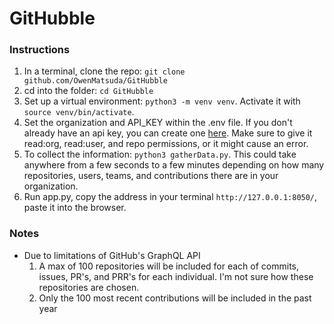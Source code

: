 # GitHubble

### Instructions

1. In a terminal, clone the repo: `git clone github.com/OwenMatsuda/GitHubble`
2. cd into the folder: `cd GitHubble`
3. Set up a virtual environment: `python3 -m venv venv`. Activate it with `source venv/bin/activate`.
4. Set the organization and API_KEY within the .env file. If you don't already have an api key, you can create one [here](https://github.com/settings/tokens). Make sure to give it read:org, read:user, and repo permissions, or it might cause an error.
5. To collect the information: `python3 gatherData.py`. This could take anywhere from a few seconds to a few minutes depending on how many repositories, users, teams, and contributions there are in your organization.
6. Run app.py, copy the address in your terminal `http://127.0.0.1:8050/`, paste it into the browser.

### Notes

 - Due to limitations of GitHub's GraphQL API
     1. A max of 100 repositories will be included for each of commits, issues, PR's, and PRR's for each individual. I'm not sure how these repositories are chosen.
     2. Only the 100 most recent contributions will be included in the past year
